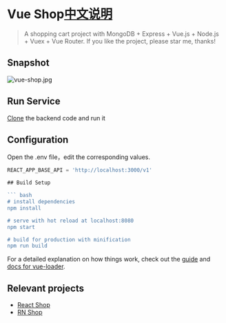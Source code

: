 # Vue Shop[中文说明](https://github.com/51fe/vue-shop/blob/master/README_zh.md)

> A shopping cart project with MongoDB + Express + Vue.js + Node.js + Vuex + Vue Router. If you like the project, please star me, thanks!

## Snapshot

![vue-shop.jpg](https://51fe.site/uploads/1902/react-shop.jpg)

## Run Service

[Clone](https://github.com/51fe/vue-shop-api.git) the backend code and run it

## Configuration

Open the .env file，edit the corresponding values.

``` js
REACT_APP_BASE_API = 'http://localhost:3000/v1'

## Build Setup

``` bash
# install dependencies
npm install

# serve with hot reload at localhost:8080
npm start

# build for production with minification
npm run build
```

For a detailed explanation on how things work, check out the [guide](http://vuejs-templates.github.io/webpack/) and [docs for vue-loader](http://vuejs.github.io/vue-loader).

## Relevant projects
- [React Shop](https://github.com/51fe/react-shop)
- [RN Shop](https://github.com/51fe/rn-shop)
